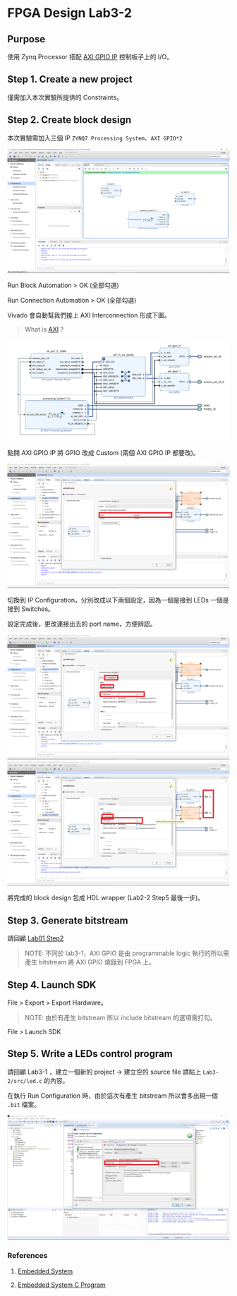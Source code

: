 FPGA Design Lab3-2
=================

## Purpose

使用 Zynq Processor 搭配 [AXI GPIO IP](https://xilinx.github.io/embeddedsw.github.io/gpio/doc/html/api/index.html) 控制板子上的 I/O。

## Step 1. Create a new project

僅需加入本次實驗所提供的 Constraints。

## Step 2. Create block design

本次實驗需加入三個 IP `ZYNQ7 Processing System`、`AXI GPIO*2`

![ip](images/add_ip.png)

Run Block Automation > OK (全部勾選)  

Run Connection Automation > OK (全部勾選)

Vivado 會自動幫我們接上 AXI Interconnection 形成下圖。

> What is [AXI](https://www.xilinx.com/products/intellectual-property/axi.html) ?

![system](images/system.png)

點開 AXI GPIO IP 將 GPIO 改成 Custom (兩個 AXI GPIO IP 都要改)。

![gpio_customize](images/gpio_customize.png)

切換到 IP Configuration，分別改成以下兩個設定，因為一個是接到 LEDs 一個是接到 Switches。

設定完成後，更改連接出去的 port name，方便辨認。

![ip_config](images/ip_config.png)
![ip_config_2](images/ip_config_2.png)

將完成的 block design 包成 HDL wrapper (Lab2-2 Step5 最後一步)。

## Step 3. Generate bitstream
請回顧 [Lab01 Step2](https://github.com/ncku-vlsilab/FPGA_Design/tree/master/Lab01#step-2-generate-bitstream)

> NOTE: 不同於 lab3-1，AXI GPIO 是由 programmable logic 執行的所以需產生 bitstream 將 AXI GPIO 燒錄到 FPGA 上。

## Step 4. Launch SDK

File > Export > Export Hardware。
> NOTE: 由於有產生 bitstream 所以 include bitstream 的選項需打勾。

File > Launch SDK

## Step 5. Write a LEDs control program

請回顧 Lab3-1 ，建立一個新的 project -> 建立空的 source file 請貼上 `Lab3-2/src/led.c` 的內容。

在執行 Run Configuration 時，由於這次有產生 bitstream 所以會多出現一個 `.bit` 檔案。

![run_config](images/run_config.png)

### References

1. [Embedded System](https://zh.wikipedia.org/wiki/%E5%B5%8C%E5%85%A5%E5%BC%8F%E7%B3%BB%E7%BB%9F)

2. [Embedded System C Program](http://stenlyho.blogspot.com/2007/04/c_03.html)
